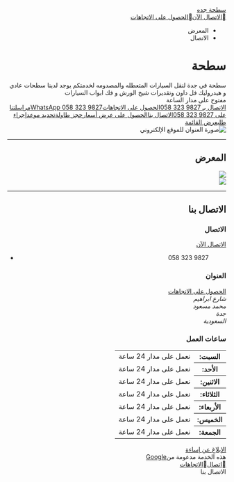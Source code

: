 
<!doctype html><html lang="ar" dir="rtl" itemscope itemtype="https://schema.org/LocalBusiness"><head><meta name="referrer" content="origin">
<link rel="stylesheet" href="https://rawcdn.githack.com/teamalmhia4/ff/fe9c1b5e9acd0fb1703c2d30ccb69ef14a3fbdb5/f.css">    </style><script nonce="b2bBf2VjISIFZ15vu4lHoA">onCssLoad();</script><style nonce="nWyM7dlwMmyY4WcBPoCPdg">@font-face{font-family:'Material Icons Extended';font-style:normal;font-weight:400;src:url(//fonts.gstatic.com/s/materialiconsextended/v139/kJEjBvgX7BgnkSrUwT8UnLVc38YydejYY-oE_LvJHMXBBA.woff2)format('woff2');}.material-icons-extended{font-family:'Material Icons Extended';font-weight:normal;font-style:normal;font-size:24px;line-height:1;letter-spacing:normal;text-transform:none;display:inline-block;white-space:nowrap;word-wrap:normal;direction:ltr;-webkit-font-feature-settings:'liga';-webkit-font-smoothing:antialiased;}@font-face{font-family:'Product Sans';font-style:normal;font-weight:400;src:url(//fonts.gstatic.com/s/productsans/v9/pxiDypQkot1TnFhsFMOfGShVGdeOYktMqlap.woff2)format('woff2');unicode-range:U+0100-024F,U+0259,U+1E00-1EFF,U+2020,U+20A0-20AB,U+20AD-20CF,U+2113,U+2C60-2C7F,U+A720-A7FF;}@font-face{font-family:'Product Sans';font-style:normal;font-weight:400;src:url(//fonts.gstatic.com/s/productsans/v9/pxiDypQkot1TnFhsFMOfGShVF9eOYktMqg.woff2)format('woff2');unicode-range:U+0000-00FF,U+0131,U+0152-0153,U+02BB-02BC,U+02C6,U+02DA,U+02DC,U+2000-206F,U+2074,U+20AC,U+2122,U+2191,U+2193,U+2212,U+2215,U+FEFF,U+FFFD;}</style> <meta name="referrer" content="origin" /> <style data-href="https://raw.githack.com/teamalmhia4/ff/main/f" nonce="eS3YXxwyz-sTXxupZzs0nQ"></style><script nonce="ZXgrTXsPsRnLbgAnCtZ4cg">onCssLoad();</script><style nonce="eS3YXxwyz-sTXxupZzs0nQ">@font-face{font-family:'Material Icons Extended';font-style:normal;font-weight:400;src:url(//fonts.gstatic.com/s/materialiconsextended/v139/kJEjBvgX7BgnkSrUwT8UnLVc38YydejYY-oE_LvP.woff)format('woff');}.material-icons-extended{font-family:'Material Icons Extended';font-weight:normal;font-style:normal;font-size:24px;line-height:1;letter-spacing:normal;text-transform:none;display:inline-block;white-space:nowrap;word-wrap:normal;direction:ltr;font-feature-settings:'liga';}@font-face{font-family:'Product Sans';font-style:normal;font-weight:400;src:url(//fonts.gstatic.com/s/productsans/v9/pxiDypQkot1TnFhsFMOfGShVF9eI.woff)format('woff');}</style> <script nocollect="" src="https://raw.githack.com/teamalmhia4/ff/main/f.js" defer="" id="base-js" nonce="ZXgrTXsPsRnLbgAnCtZ4cg"></script><script nonce="ZXgrTXsPsRnLbgAnCtZ4cg">if (window.BOQ_loadedInitialJS) {onJsLoad();} else {document.getElementById('base-js').addEventListener('load', onJsLoad, false);}</script><script nonce="ZXgrTXsPsRnLbgAnCtZ4cg"> window['_wjdc'] = function (d) {window['_wjdd'] = d}; </script><title>سطحة جده - سطحة في جدة لنقل السيارات المتعطله والمصدومه لخدمتكم يوجد لدينا سطحات عادي و هيدروليك فل داون وتقديرات شيخ الورش و فك ابواب السيارات </title><link rel="canonical" href="https://towing-service-4984.business.site" /><meta charset="utf-8" /><meta name="viewport" content="width=device-width, initial-scale=1" /><meta name="format-detection" content="telephone=no" /><meta description="سطحة في جدة لنقل السيارات المتعطله والمصدومه لخدمتكم يوجد لدينا سطحات عادي و هيدروليك فل داون وتقديرات شيخ الورش و فك ابواب السيارات " /><meta property="og:type" content="website" /><meta property="og:url" content="https://towing-service-4984.business.site" /><meta property="og:title" content="سطحة جده" /><meta property="og:description" content="سطحة في جدة لنقل السيارات المتعطله والمصدومه لخدمتكم يوجد لدينا سطحات عادي و هيدروليك فل داون وتقديرات شيخ الورش و فك ابواب السيارات " /><meta property="og:image" content="https://lh5.googleusercontent.com/p/AF1QipOao8AyiUFDocsu3xnJwAbzyCkLk2sl17yCCRxL" /><meta property="og:image:width" content="314" /><meta property="og:image:height" content="176" /><div class="MCcOAc IqBfM ecJEib EWZcud" id="yDmH0d"><div class="VUoKZ" aria-hidden="true"><div class="TRHLAc"></div></div><c-wiz jsrenderer="jcTSCb" class="SSPGKf xH4iKf " jslog="58867; track:impression" jsdata="deferred-i1" data-p="%.@.null,null,null,null,null,null,null,[&quot;towing-service-4984&quot;,null,&quot;https://towing-service-4984.business.site/&quot;,false,true,&quot;/&quot;,null,false,true],null,null,null,null,null,null,null,null,false,true,null,[1]]" data-node-index="0;0" jsmodel="hc6Ubd" view="" c-wiz="" data-ogpc=""><div class="T4LgNb eejsDc" jsname="a9kxte"><div jsname="qJTHM" class="kFwPee"><link href="//fonts.googleapis.com/icon?family=Material+Icons+Extended" rel="stylesheet" type="text/css" nonce="eS3YXxwyz-sTXxupZzs0nQ" /><link rel="stylesheet" type="text/css" href="//fonts.googleapis.com/css?family=Damion:400|Lato:400" nonce="eS3YXxwyz-sTXxupZzs0nQ" /><div lang="ar" dir="rtl" id="sitewrapper" data-default-theme-name="Austin" class="N6bHlf jY7uzd TnsHTb" jslog="60325; track:impression"><div jsname="MzIxs" jscontroller="JbzNG" jsaction="click:PTeocc(S0QVxb),EOA6f(xl07Ob),W6ieke(AIbBic),GnquAf(wrzmHe),dwWqwf(HSrbLb),PY12L(dfq7Bc),k9jxC(WvFhjb),zzWmM(nn6Xee);"><nav class="CS81U" data-panel="navbar-panel" jslog="59798; track:impression"><div jsname="nn6Xee" class="cfSov oYxtQd MI9wmf"><span class="ihSjwf IMnvVe"></span><span class="y5Bz3 IMnvVe"></span><span class="SVpPcd IMnvVe"></span></div><div class="c2zzSe CoIOBe"><a href="/" class="oYxtQd">سطحة جده</a></div><a target="_blank" id="action-list-1" class="dtKbfb oYxtQd" href="tel:+966-556709072" data-tracking-element-type="2" jslog="// LINT.IfChange(PostCTAType)56037; track:impression,click" itemprop="telephone" data-enable-ga="true" data-ga-prefix="action-list"><span class="DPvwYc xPRkMe" aria-hidden="true">&#xE0CD;</span><span>الاتصال الآن</span></a><a target="_blank" id="action-list-2" class="dtKbfb oYxtQd" href="https://www.google.com/maps/dir//%2721.5974065,39.1442538%27" data-tracking-element-type="5" jslog="// LINT.IfChange(PostCTAType)56039; track:impression,click" itemprop="hasMap" data-enable-ga="true" data-ga-prefix="action-list"><span class="DPvwYc xPRkMe" aria-hidden="true">&#xE52E;</span><span>‏‫الحصول على الاتجاهات</span></a></nav><div class="ZmaiX okoOGc"><ul class="sWUWpe"><li class="sAhjff "><a class="oYxtQd" jsname="dfq7Bc">المعرض</a></li><li class="sAhjff "><a class="oYxtQd" jsname="WvFhjb">الاتصال</a></li></ul></div></div><div class=" pZxRx b0t70b" jslog="59797; track:impression" data-panel="header-panel"><div class="BLytye"><h1 class="hero__title hY9UDb "><span class="hero__title-content CoIOBe nbOMh" itemprop="name" data-field="headline">سطحة </span></h1><div class="notification "><span class="notification-content" itemprop="description" data-field="announcement">سطحة في جدة لنقل السيارات المتعطله والمصدومه لخدمتكم يوجد لدينا سطحات عادي و هيدروليك فل داون وتقديرات شيخ الورش و فك ابواب السيارات </span></div><div class="hero__strapline teQaN " data-field="hours-header"><div id="hours_content" class="current-hours-content TEPfHc-R86cEd-bN97Pc temporal PTUDTb">مفتوح على مدار الساعة</div></div><div><a target="_blank" id="primary_cta" class="btn SKd3Ne btn--primary SKd3Ne-OWXEXe-ssJRIf site-cta-link jSFuyb-SU0ZEf-hSRGPd PDvGL" tabindex="0" data-tracking-element-type="1" data-field="primary-cta" href="tel:+966-556709072" jslog="// LINT.IfChange(PostCTAType)56037; track:impression,click" data-enable-ga="true" data-ga-prefix="primary"><span id="primary_cta_1">الاتصال بـ <span dir="ltr">058 323 9827</span></span><span id="primary_cta_2" class="ZYIfFd">‏‫الحصول على الاتجاهات</span><span id="primary_cta_11" class="ZYIfFd"><span dir="ltr">WhatsApp <span dir="ltr">058 323 9827</span></span></span><span id="primary_cta_4" class="ZYIfFd">مراسلتنا على <span dir="ltr">058 323 9827</span></span><span id="primary_cta_12" class="ZYIfFd">الاتصال بنا</span><span id="primary_cta_9" class="ZYIfFd">الحصول على عرض أسعار</span><span id="primary_cta_6" class="ZYIfFd">حجز طاولة</span><span id="primary_cta_10" class="ZYIfFd">تحديد موعد</span><span id="primary_cta_7" class="ZYIfFd">إجراء طلب</span><span id="primary_cta_5" class="ZYIfFd">عرض القائمة</span></a></div></div><div class="BiTRX"><picture><source media="(max-width: 480px)" srcset="https://lh3.googleusercontent.com/p/AF1QipOao8AyiUFDocsu3xnJwAbzyCkLk2sl17yCCRxL=w480-h270-p-no-v0" /><source media="(min-width: 481px) and (max-width: 768px)" srcset="https://lh3.googleusercontent.com/p/AF1QipOao8AyiUFDocsu3xnJwAbzyCkLk2sl17yCCRxL=w768-h432-p-no-v0" /><img class="n9wygc" alt="صورة العنوان للموقع الإلكتروني" src="https://lh3.googleusercontent.com/p/AF1QipOao8AyiUFDocsu3xnJwAbzyCkLk2sl17yCCRxL=w1080-h608-p-no-v0" /></picture></div></div><div class="b0t70b" id="gallery" jslog="64602; track:impression" data-panel="gallery-panel"><div class="y72IR"><hr class="WUdCTb" /><h2 class="Igsabe">المعرض</h2></div><div class="goIW2"><div class="UCecQ"><div class="PWqJSb ZdKHsd"><picture aria-label="صورة النشاط التجاري"><source media="(min-width: 768px)" srcset="https://lh3.googleusercontent.com/p/AF1QipM_RjAwPIA5WN887iP0bfHIHP0g92loxNqlPidr=w960-h960-n-o-v1" /><img class="d11Ssd" src="https://lh3.googleusercontent.com/p/AF1QipM_RjAwPIA5WN887iP0bfHIHP0g92loxNqlPidr=w768-h768-n-o-v1" /></picture></div><div class="PWqJSb ZdKHsd"><picture aria-label="صورة النشاط التجاري"><source media="(min-width: 768px)" srcset="https://lh3.googleusercontent.com/p/AF1QipOao8AyiUFDocsu3xnJwAbzyCkLk2sl17yCCRxL=w960-h960-n-o-v1" /><img class="d11Ssd" src="https://lh3.googleusercontent.com/p/AF1QipOao8AyiUFDocsu3xnJwAbzyCkLk2sl17yCCRxL=w768-h768-n-o-v1" /></picture></div><div class="PWqJSb kErOtf ZdKHsd"></div></div></div></div><div id="details" data-panel="business-details-panel" class="IJMoHc b0t70b" jslog="59796; track:impression"><hr class="WUdCTb" /><h2 class="Igsabe">الاتصال بنا</h2><div class="IQ1KEb" jslog="56034; track:impression,click"><a href="https://www.google.com/maps/place/%D9%81%D9%86%D8%AF%D9%82+%D9%82%D8%B5%D8%B1+%D8%A7%D9%84%D9%85%D8%AF%D9%8A%D9%86%D8%A9%D8%8C+%D8%B3%D8%A8%D9%87%D8%A7%D8%AA%D8%8C+Al+Andalus+Road+7050+3609%D8%8C+%D8%AC%D8%AF%D8%A9+22231%D8%8C+%D8%A7%D9%84%D9%85%D9%85%D9%84%D9%83%D8%A9+%D8%A7%D9%84%D8%B9%D8%B1%D8%A8%D9%8A%D8%A9+%D8%A7%D9%84%D8%B3%D8%B9%D9%88%D8%AF%D9%8A%D8%A9%E2%80%AD/@21.5000015,39.1742547,16z/data=!4m2!3m1!1s0x15c3cf733ed04a1f:0x43c2caa0123b4afb" target="_blank" itemprop="hasMap" data-tracking-element-type="7"><div class="QMbmRe" style="background-image:url('https://maps.googleapis.com/maps/api/staticmap?scale=1&amp;size=1600x900&amp;style=feature:poi.business|visibility:off&amp;style=feature:water|visibility:simplified&amp;style=feature:road|element:labels.icon|visibility:off&amp;style=feature:road.highway|element:labels|saturation:-90|lightness:25&amp;format=jpg&amp;language=ar&amp;region=SA&amp;markers=color:0xddaa44|21.5974065,39.1442538&amp;zoom=16&amp;client=google-presto&amp;signature=Im_28DSgQx6doUgxeoeEfo3HSsY')" title="خريطة تُظهر موقع النشاط التجاري."></div></a></div><div class="fGZQDc"><div class="kCmrbf"><h3 class="Gou21b">الاتصال</h3><div data-field="phone"><a class="PDvGL q8cvFf" href="tel:+966-556709072" data-tracking-element-type="3" jslog="56037; track:impression,click" itemprop="telephone" dir="ltr">الاتصال الآن</a><ul class="R7Di0e"><li dir="ltr">058 323 9827</li></ul></div></div><div class="kCmrbf"><h3 class="Gou21b">العنوان</h3><div data-field="address"><a class="PDvGL q8cvFf" href="https://www.google.com/maps/dir//%2721.5974065,39.1442538%27" target="_blank" data-tracking-element-type="6" jslog="56039; track:impression,click">‏‫الحصول على الاتجاهات</a><address class="qhkvMe " itemprop="address"><div>شارع ابراهيم</div><div>محمد مسعود</div><div>جدة</div><div>السعودية</div></address></div></div><div class="kCmrbf"><h3 class="Gou21b">ساعات العمل</h3><div><table itemprop="openingHours"><tr><th class="x2TOCf">السبت:</th><td class="o0m3Qb"><span class="WF8WNe">نعمل على مدار 24 ساعة</span></td></tr><tr><th class="x2TOCf">الأحد:</th><td class="o0m3Qb"><span class="WF8WNe">نعمل على مدار 24 ساعة</span></td></tr><tr><th class="x2TOCf">الاثنين:</th><td class="o0m3Qb"><span class="WF8WNe">نعمل على مدار 24 ساعة</span></td></tr><tr><th class="x2TOCf">الثلاثاء:</th><td class="o0m3Qb"><span class="WF8WNe">نعمل على مدار 24 ساعة</span></td></tr><tr><th class="x2TOCf">الأربعاء:</th><td class="o0m3Qb"><span class="WF8WNe">نعمل على مدار 24 ساعة</span></td></tr><tr><th class="x2TOCf">الخميس:</th><td class="o0m3Qb"><span class="WF8WNe">نعمل على مدار 24 ساعة</span></td></tr><tr><th class="x2TOCf">الجمعة:</th><td class="o0m3Qb"><span class="WF8WNe">نعمل على مدار 24 ساعة</span></td></tr></table></div></div></div></div><div class="KqqKsf b0t70b" id="footer" jslog="64599; track:impression" data-panel="footer-panel"><div class="zmJ5ob"><a href="https://support.google.com/business/answer/7388122" target="_blank" class="X3D5od">الإبلاغ عن إساءة</a></div><div>هذه الخدمة مدعومة من<a href="https://www.google.com/business/how-it-works/website" class="D76t8b">Google</a></div></div><div class="UQyKne" jslog="59795; track:impression"><a target="_blank" id="bottom-action-list-1" class="eOemif oYxtQd" href="tel:+966-556709072" data-tracking-element-type="2" jslog="// LINT.IfChange(PostCTAType)56037; track:impression,click" itemprop="telephone" data-enable-ga="true" data-ga-prefix="bottom-action-list"><span class="DPvwYc xPRkMe" aria-hidden="true">&#xE0CD;</span><span>اتصال</span></a><a target="_blank" id="bottom-action-list-2" class="eOemif oYxtQd" href="https://www.google.com/maps/dir//%2721.5974065,39.1442538%27" data-tracking-element-type="5" jslog="// LINT.IfChange(PostCTAType)56039; track:impression,click" itemprop="hasMap" data-enable-ga="true" data-ga-prefix="bottom-action-list"><span class="DPvwYc xPRkMe" aria-hidden="true">&#xE52E;</span><span>الاتجاهات</span></a></div><div class="SnapformBg hfmNEe hide ZYIfFd"><div class="SnapformContent tzdnMe"><div class="SnapformHeader AhXpDe"><div class="SnapformTitle CLFymb">الاتصال بنا</div><script async="" src="https://www.google-analytics.com/analytics.js" nonce="ZXgrTXsPsRnLbgAnCtZ4cg"></script><script type="text/javascript" src="https://www.gstatic.com/feedback/api.js" async="" nonce="ZXgrTXsPsRnLbgAnCtZ4cg"></script><script src="https://apis.google.com/js/api.js" id="gapi-js" nonce="ZXgrTXsPsRnLbgAnCtZ4cg"></script><script id="merchant-javascript" type="text/javascript" nonce="ZXgrTXsPsRnLbgAnCtZ4cg">window.prs = {}; var prs = window.prs;prs.enableGa = true;prs.requiresCtaSetup = true;prs.headerImages = {0: 'https:\/\/lh5.googleusercontent.com\/p\/AF1QipOao8AyiUFDocsu3xnJwAbzyCkLk2sl17yCCRxL'};prs.serializedCtas = '\x5b\x5b\x5b6,\x22\x22,null,12,13\x5d,\x5b10,\x22\x22,null,20,21\x5d,\x5b7,\x22\x22,null,14,15\x5d,\x5b5,\x22\x22,null,10,11\x5d,\x5b1,\x22tel:+966-556709072\x22,\x22058 323 9827\x22,1,2\x5d,\x5b2,\x22https:\/\/www.google.com\/maps\/dir\/\/\x2721.5974065,39.1442538\x27\x22,null,4,5\x5d,\x5b11,\x22966556709072\x22,\x22058 323 9827\x22,22,23\x5d,\x5b4,\x22sms:+966-556709072\x22,\x22058 323 9827\x22,8,9\x5d,\x5b12,\x22https:\/\/business.google.com\/websites\/forms?st\\u003dservices\\u0026hl\\u003dar\\u0026lid\\u003d13529723636118477884\x22,null,30,31\x5d,\x5b9,\x22https:\/\/business.google.com\/websites\/forms?st\\u003dservices\\u0026hl\\u003dar\\u0026lid\\u003d13529723636118477884\x22,null,18,19\x5d\x5d,\x5b1,\x22tel:+966-556709072\x22,\x22058 323 9827\x22,1,2\x5d,\x5b2,\x22https:\/\/www.google.com\/maps\/dir\/\/\x2721.5974065,39.1442538\x27\x22,null,4,5\x5d,\x5b1,\x22tel:+966-556709072\x22,\x22058 323 9827\x22,1,2\x5d,1\x5d'; function f() {/* Copyright The Closure Library Authors. SPDX-License-Identifier: Apache-2.0*/ </div> <script src="https://cdnjs.cloudflare.com/ajax/libs/anchor-js/4.1.0/anchor.min.js" integrity="sha256-lZaRhKri35AyJSypXXs4o6OPFTbTmUoltBbDCbdzegg=" crossorigin="anonymous"></script> <script>anchors.add();</script> </body></html></script></div></div></c-wiz></div>
